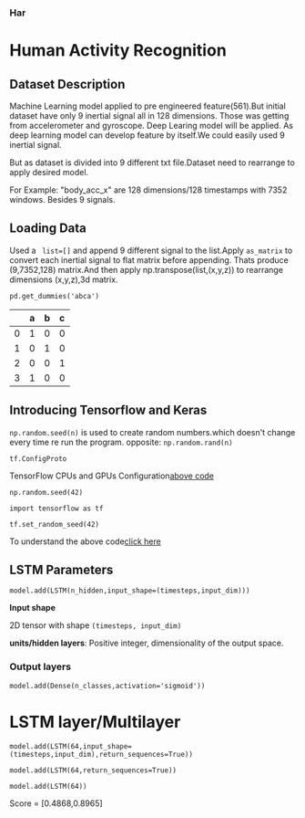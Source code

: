 ### Har
# Human Activity Recognition
## Dataset Description
Machine Learning model applied to pre engineered feature(561).But initial dataset have only 9 inertial signal all in 128 dimensions. Those was getting from accelerometer and gyroscope. Deep Learing model will be applied. As deep learning model can develop feature by itself.We could easily used 9 inertial signal.

But as dataset is divided into 9 different txt file.Dataset need to rearrange to apply desired model.

For Example: "body_acc_x" are 128 dimensions/128 timestamps with 7352 windows. Besides 9 signals.
## Loading Data

Used a ``` list=[]``` and append 9 different signal to the list.Apply ``` as_matrix ``` to convert each inertial signal to flat matrix before appending. Thats produce (9,7352,128) matrix.And then apply np.transpose(list,(x,y,z)) to rearrange dimensions (x,y,z),3d matrix.

```pd.get_dummies('abca')```

|  | a| b| c|
|--|--|--|--|  
| 0| 1| 0| 0|
| 1| 0| 1| 0|
| 2| 0| 0| 1|
| 3| 1| 0| 0|

## Introducing Tensorflow and Keras

```np.random.seed(n)``` is used to create random numbers.which doesn't change every time re run the program. opposite: ```np.random.rand(n)```

```tf.ConfigProto``` 

TensorFlow CPUs and GPUs Configuration[above code](https://medium.com/@liyin2015/tensorflow-cpus-and-gpus-configuration-9c223436d4ef)

```np.random.seed(42)```

```import tensorflow as tf```

```tf.set_random_seed(42)```

To understand the above code[click here ](https://github.com/tensorflow/tensorflow/issues/29101)

## LSTM Parameters

```model.add(LSTM(n_hidden,input_shape=(timesteps,input_dim)))```

**Input shape**

2D tensor with shape ```(timesteps, input_dim)```


**units/hidden layers**: Positive integer, dimensionality of the output space.

### Output layers

```model.add(Dense(n_classes,activation='sigmoid'))```

# LSTM layer/Multilayer

```model.add(LSTM(64,input_shape=(timesteps,input_dim),return_sequences=True))```

```model.add(LSTM(64,return_sequences=True))```

```model.add(LSTM(64))```

Score = [0.4868,0.8965]

